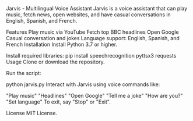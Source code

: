 Jarvis - Multilingual Voice Assistant
Jarvis is a voice assistant that can play music, fetch news, open websites, and have casual conversations in English, Spanish, and French.

Features
Play music via YouTube
Fetch top BBC headlines
Open Google
Casual conversation and jokes
Language support: English, Spanish, and French
Installation
Install Python 3.7 or higher.

Install required libraries:
pip install speechrecognition pyttsx3 requests
Usage
Clone or download the repository.

Run the script:

python jarvis.py
Interact with Jarvis using voice commands like:

"Play music"
"Headlines"
"Open Google"
"Tell me a joke"
"How are you?"
"Set language"
To exit, say "Stop" or "Exit".

License
MIT License.

